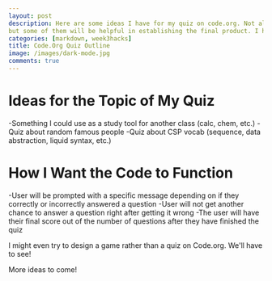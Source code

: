 ```yaml
---
layout: post
description: Here are some ideas I have for my quiz on code.org. Not all of these ideas will be incorporated into the quiz,
but some of them will be helpful in establishing the final product. I hope this inspires others to be creative with their project!
categories: [markdown, week3hacks]
title: Code.Org Quiz Outline
image: /images/dark-mode.jpg
comments: true
---
```


# Ideas for the Topic of My Quiz

-Something I could use as a study tool for another class (calc, chem, etc.)
-Quiz about random famous people
-Quiz about CSP vocab (sequence, data abstraction, liquid syntax, etc.)

# How I Want the Code to Function

-User will be prompted with a specific message depending on if they correctly or incorrectly answered a question
-User will not get another chance to answer a question right after getting it wrong
-The user will have their final score out of the number of questions after they have finished the quiz

I might even try to design a game rather than a quiz on Code.org. We'll have to see!

More ideas to come!

